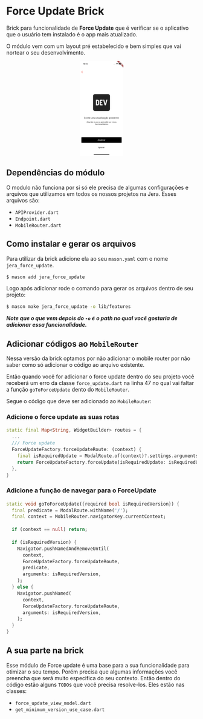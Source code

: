 # Force Update Brick

Brick para funcionalidade de **Force Update** que é verificar se o aplicativo que o usuário tem instalado é o app mais atualizado.

O módulo vem com um layout pré estabelecido e bem simples que vai nortear o seu desenvolvimento.

<div style="text-align: center"> 
	<img src="images/layout_example.png" height="250">
</div>

## Dependências do módulo

O modulo não funciona por si só ele precisa de algumas configurações e arquivos que utilizamos em todos os nossos projetos na Jera. Esses arquivos são:

- `APIProvider.dart`
- `Endpoint.dart`
- `MobileRouter.dart`

## Como instalar e gerar os arquivos

Para utilizar da brick adicione ela ao seu `mason.yaml` com o nome `jera_force_update`.

```bash
$ mason add jera_force_update
```

Logo após adicionar rode o comando para gerar os arquivos dentro de seu projeto:

```bash
$ mason make jera_force_update -o lib/features 
```

***Note que o que vem depois do `-o` é o path no qual você gostaria de adicionar essa funcionalidade.***

## Adicionar códigos ao `MobileRouter`

Nessa versão da brick optamos por não adicionar o mobile router por não saber como só adicionar o código ao arquivo existente.

Então quando você for adicionar o force update dentro do seu projeto você receberá um erro da classe `force_update.dart` na linha 47 no qual vai faltar a função `goToForceUpdate` dento do `MobileRouter`. 

Segue o código que deve ser adicionado ao `MobileRouter`:

### Adicione o force update as suas rotas

```dart
static final Map<String, WidgetBuilder> routes = {
  ...
  /// Force update
  ForceUpdateFactory.forceUpdateRoute: (context) {
    final isRequiredUpdate = ModalRoute.of(context)?.settings.arguments as bool;
    return ForceUpdateFactory.forceUpdate(isRequiredUpdate: isRequiredUpdate);
  },
}
```

### Adicione a função de navegar para o ForceUpdate

```dart
static void goToForceUpdate({required bool isRequiredVersion}) {
  final predicate = ModalRoute.withName('/');
  final context = MobileRouter.navigatorKey.currentContext;

  if (context == null) return;

  if (isRequiredVersion) {
    Navigator.pushNamedAndRemoveUntil(
      context,
      ForceUpdateFactory.forceUpdateRoute,
      predicate,
      arguments: isRequiredVersion,
    );
  } else {
    Navigator.pushNamed(
      context,
      ForceUpdateFactory.forceUpdateRoute,
      arguments: isRequiredVersion,
    );
  }
}
```

## A sua parte na brick

Esse módulo de Force update é uma base para a sua funcionalidade para otimizar o seu tempo. Porém precisa que algumas informações você preencha que será muito especifica do seu contexto. Então dentro do código estão alguns `TODO`s que você precisa resolve-los. Eles estão nas classes:

- `force_update_view_model.dart`
- `get_minimum_version_use_case.dart`